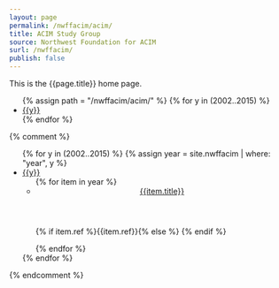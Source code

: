 ```yaml
---
layout: page
permalink: /nwffacim/acim/
title: ACIM Study Group
source: Northwest Foundation for ACIM
surl: /nwffacim/
publish: false
---
```


This is the {{page.title}} home page.
<ul>
  {% assign path = "/nwffacim/acim/" %}
  {% for y in (2002..2015) %}
    <li>
    <a href="{{path}}{{y | append: "/"}}{{y | append: "/"}}">{{y}}</a>
    </li>
  {% endfor %}
</ul>

{% comment %}
<ul class="accordion">
  {% for y in (2002..2015) %}
    {% assign year = site.nwffacim | where: "year", y %}
    <li>
    <a href="javascript:void(0)" class="js-accordion-trigger">{{y}}</a>
      <ul class="submenu">
        <section>
        {% for item in year %}
          <li>
            <header>
              <a href="{{item.url}}">{{item.title}}</a>
            </header>
            <section>
              <p>
              {% if item.ref %}{{item.ref}}{% else %}&nbsp;{% endif %}
              </p>
            </section>
          </li>
        {% endfor %}
        </section>
      </ul>
    </li>
  {% endfor %}
</ul>

<script
  src="https://code.jquery.com/jquery-3.1.1.min.js"
  integrity="sha256-hVVnYaiADRTO2PzUGmuLJr8BLUSjGIZsDYGmIJLv2b8="
  crossorigin="anonymous">
</script>

<script>
$('.js-accordion-trigger').bind('click', function(e){
  jQuery(this).parent().find('.submenu').slideToggle('fast');
  jQuery(this).parent().toggleClass('is-expanded');
  e.preventDefault();
});
</script>
{% endcomment %}
